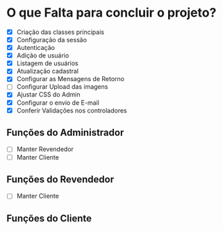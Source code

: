 # O que Falta para concluir o projeto?
- [x] Criação das classes principais
- [x] Configuração da sessão
- [x] Autenticação
- [x] Adição de usuário
- [x] Listagem de usuários
- [x] Atualização cadastral
- [x] Configurar as Mensagens de Retorno
- [ ] Configurar Upload das imagens
- [x] Ajustar CSS do Admin
- [x] Configurar o envio de E-mail
- [x] Conferir Validações nos controladores
## Funções do Administrador
- [ ] Manter Revendedor
- [ ] Manter Cliente
## Funções do Revendedor
- [ ] Manter Cliente
## Funções do Cliente
